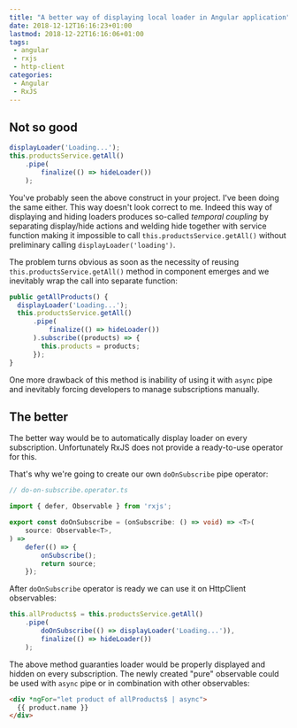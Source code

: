 ```yaml
---
title: "A better way of displaying local loader in Angular application"
date: 2018-12-12T16:16:23+01:00
lastmod: 2018-12-22T16:16:06+01:00
tags:
 - angular
 - rxjs
 - http-client
categories:
 - Angular
 - RxJS
---
```

## Not so good

```typescript
displayLoader('Loading...');
this.productsService.getAll()
    .pipe(
        finalize(() => hideLoader())
    );
```

You've probably seen the above construct in your project. I've been
doing the same either. This way doesn't look correct to me. Indeed this way of displaying and hiding
loaders produces so-called *temporal coupling* by separating display/hide actions and welding hide together with
service function making it impossible to call `this.productsService.getAll()` without preliminary calling `displayLoader('loading')`.

The problem turns obvious as soon as the necessity of reusing `this.productsService.getAll()` method in component
emerges and we inevitably wrap the call into separate function:

```typescript
public getAllProducts() {
  displayLoader('Loading...');
  this.productsService.getAll()
      .pipe(
          finalize(() => hideLoader())
      ).subscribe((products) => {
        this.products = products;
      });
}
```

One more drawback of this method is inability of using it with
`async` pipe and inevitably forcing developers to manage subscriptions manually.

## The better

The better way would be to automatically display loader on every subscription.
Unfortunately RxJS does not provide a ready-to-use operator for this.

That's why we're going to create our own `doOnSubscribe` pipe operator:

```typescript
// do-on-subscribe.operator.ts

import { defer, Observable } from 'rxjs';

export const doOnSubscribe = (onSubscribe: () => void) => <T>(
    source: Observable<T>,
) =>
    defer(() => {
        onSubscribe();
        return source;
    });
```


After `doOnSubscribe` operator is ready we can use it on HttpClient observables:

```typescript
this.allProducts$ = this.productsService.getAll()
    .pipe(
        doOnSubscribe(() => displayLoader('Loading...')),
        finalize(() => hideLoader())
    );

```

The above method guaranties loader would be properly displayed and hidden on every subscription.
The newly created "pure" observable could be used with `async` pipe or in combination with other observables:

```html
<div *ngFor="let product of allProducts$ | async">
  {{ product.name }}
</div>
```

